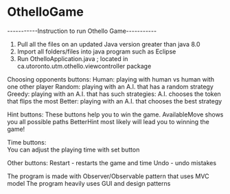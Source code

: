 # OthelloGame
-----------Instruction to run Othello Game-----------

1. Pull all the files on an updated Java version greater than java 8.0
2. Import all folders/files into java program such as Eclipse 
3. Run OthelloApplication.java ; located in ca.utoronto.utm.othello.viewcontroller package


Choosing opponents buttons:
				Human: playing with human vs human with one other player
				Random: playing with an A.I. that has a random strategy
				Greedy: playing with an A.I. that has such strategies:
						A.I. chooses the token that flips the most
				Better: playing with an A.I. that chooses the best strategy
				
Hint buttons:
				These buttons help you to win the game.
				AvailableMove shows you all possible paths
				BetterHint most likely will lead you to winning the game!
				
Time buttons:	
				You can adjust the playing time with set button
				
Other buttons:
				Restart - restarts the game and time
				Undo - undo mistakes 
				
The program is made with Observer/Observable pattern that uses MVC model
The program heavily uses GUI and design patterns
